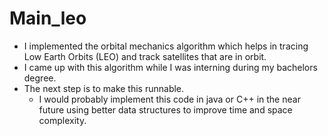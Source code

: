 # Main_leo

- I implemented the orbital mechanics algorithm which helps in tracing Low Earth Orbits (LEO) and track satellites that are in orbit.
- I came up with this algorithm while I was interning during my bachelors degree. 
- The next step is to make this runnable. 
  - I would probably implement this code in java or C++ in the near future using better data structures to improve time and space complexity.
